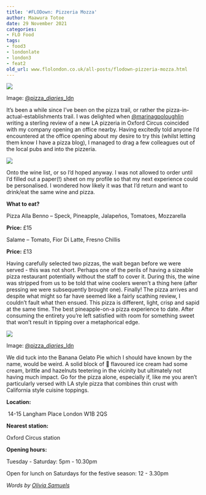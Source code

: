 ```yaml
---
title: '#FLODown: Pizzeria Mozza'
author: Maawura Totoe
date: 29 November 2021
categories:
- FLO Food
tags:
- food3
- londonlate
- london3
- feat2
old_url: www.flolondon.co.uk/all-posts/flodown-pizzeria-mozza.html
---
```


![](https://images.squarespace-cdn.com/content/v1/5c9534c4af4683461d462c6b/28f8db83-b290-4229-bf64-ef37fe71f85f/9fe705ff-bf20-420c-a168-7b310839e3dc.jpg)

Image: [@pizza\_*diaries*\_ldn](https://www.instagram.com/pizza_diaries_ldn/)

It’s been a while since I’ve been on the pizza trail, or rather the pizza-in-actual-establishments trail. I was delighted when [@marinagpoloughlin](https://www.instagram.com/marinagpoloughlin/) writing a sterling review of a new LA pizzeria in Oxford Circus coincided with my company opening an office nearby. Having excitedly told anyone I’d encountered at the office opening about my desire to try this (whilst letting them know I have a pizza blog), I managed to drag a few colleagues out of the local pubs and into the pizzeria.

![](https://images.squarespace-cdn.com/content/v1/5c9534c4af4683461d462c6b/c9d34259-ae04-4dc7-82b0-f57da9b552ab/IMG_4146.jpg)

Onto the wine list, or so I’d hoped anyway. I was not allowed to order until I’d filled out a paper(!) sheet on my profile so that my next experience could be personalised. I wondered how likely it was that I’d return and want to drink/eat the same wine and pizza.

**What to eat?**

Pizza Alla Benno – Speck, Pineapple, Jalapeños, Tomatoes, Mozzarella

**Price:** £15

Salame – Tomato, Fior Di Latte, Fresno Chillis

**Price:** £13

Having carefully selected two pizzas, the wait began before we were served - this was not short. Perhaps one of the perils of having a sizeable pizza restaurant potentially without the staff to cover it. During this, the wine was stripped from us to be told that wine coolers weren’t a thing here (after pressing we were subsequently brought one). Finally! The pizza arrives and despite what might so far have seemed like a fairly scathing review, I couldn’t fault what then ensued. This pizza is different, light, crisp and sapid at the same time. The best pineapple-on-a pizza experience to date. After consuming the entirety you’re left satisfied with room for something sweet that won’t result in tipping over a metaphorical edge.

![](https://images.squarespace-cdn.com/content/v1/5c9534c4af4683461d462c6b/da10bda1-357c-4805-be68-f839e27ca320/c60e2319-2055-4e2e-b154-e08fef7d1a54.jpg)

Image: [@pizza\_*diaries*\_ldn](https://www.instagram.com/pizza_diaries_ldn/)

We did tuck into the Banana Gelato Pie which I should have known by the name, would be weird. A solid block of 🍌 flavoured ice cream had some cream, brittle and hazelnuts teetering in the vicinity but ultimately not having much impact. Go for the pizza alone, especially if, like me you aren’t particularly versed with LA style pizza that combines thin crust with California style cuisine toppings.

**Location:**

 14-15 Langham Place London W1B 2QS

**Nearest station:**

Oxford Circus station

**Opening hours:**

Tuesday - Saturday: 5pm - 10.30pm

Open for lunch on Saturdays for the festive season: 12 - 3.30pm

*Words by* [*Olivia Samuels*](../about-1/olivia-samuels-contributor-1.html)